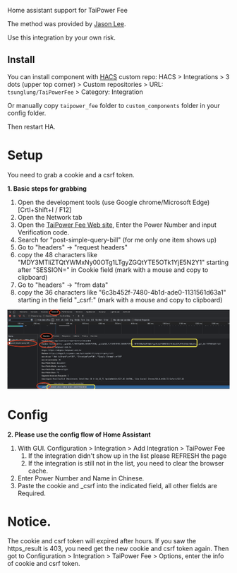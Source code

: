 Home assistant support for TaiPower Fee

The method was provided by [Jason Lee](https://www.dcard.tw/@jas0n.1ee.com).

Use this integration by your own risk.

## Install

You can install component with [HACS](https://hacs.xyz/) custom repo: HACS > Integrations > 3 dots (upper top corner) > Custom repositories > URL: `tsunglung/TaiPowerFee` > Category: Integration

Or manually copy `taipower_fee` folder to `custom_components` folder in your config folder.

Then restart HA.


# Setup

You need to grab a cookie and a csrf token.

**1. Basic steps for grabbing**

1. Open the development tools (use Google chrome/Microsoft Edge) [Crtl+Shift+I / F12]
2. Open the Network tab
3. Open the [TaiPower Fee Web site](https://ebpps2.taipower.com.tw/simplebill/simple-query-bill), Enter the Power Number and input Verification code.
4. Search for "post-simple-query-bill" (for me only one item shows up)
5. Go to "headers" -> "request headers"
6. copy the 48 characters like "MDY3MTliZTQtYWMxNy00OTg1LTgyZGQtYTE5OTk1YjE5N2Y1" starting after "SESSION=" in Cookie field  (mark with a mouse and copy to clipboard)
7. Go to "headers" -> "from data"
8. copy the 36 characters like "6c3b452f-7480-4b1d-ade0-1131561d63a1" starting in the field "\_csrf:"  (mark with a mouse and copy to clipboard)

![grabbing](grabbing.png)

# Config

**2. Please use the config flow of Home Assistant**

1. With GUI. Configuration > Integration > Add Integration > TaiPower Fee
   1. If the integration didn't show up in the list please REFRESH the page
   2. If the integration is still not in the list, you need to clear the browser cache.
2. Enter Power Number and Name in Chinese.
3. Paste the cookie and _csrf into the indicated field, all other fields are Required.

# Notice.
The cookie and csrf token will expired after hours. If you saw the https_result is 403, you need get the new cookie and csrf token again.
Then got to Configuration > Integration > TaiPower Fee > Options, enter the info of cookie and csrf token.
